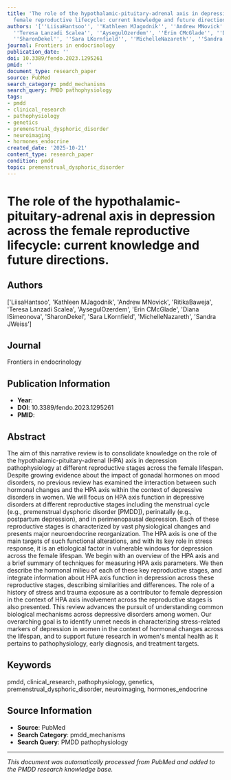 ```yaml
---
title: 'The role of the hypothalamic-pituitary-adrenal axis in depression across the
  female reproductive lifecycle: current knowledge and future directions.'
authors: '[''LiisaHantsoo'', ''Kathleen MJagodnik'', ''Andrew MNovick'', ''RitikaBaweja'',
  ''Teresa Lanzadi Scalea'', ''AysegulOzerdem'', ''Erin CMcGlade'', ''Diana ISimeonova'',
  ''SharonDekel'', ''Sara LKornfield'', ''MichelleNazareth'', ''Sandra JWeiss'']'
journal: Frontiers in endocrinology
publication_date: ''
doi: 10.3389/fendo.2023.1295261
pmid: ''
document_type: research_paper
source: PubMed
search_category: pmdd_mechanisms
search_query: PMDD pathophysiology
tags:
- pmdd
- clinical_research
- pathophysiology
- genetics
- premenstrual_dysphoric_disorder
- neuroimaging
- hormones_endocrine
created_date: '2025-10-21'
content_type: research_paper
condition: pmdd
topic: premenstrual_dysphoric_disorder
---
```


# The role of the hypothalamic-pituitary-adrenal axis in depression across the female reproductive lifecycle: current knowledge and future directions.

## Authors
['LiisaHantsoo', 'Kathleen MJagodnik', 'Andrew MNovick', 'RitikaBaweja', 'Teresa Lanzadi Scalea', 'AysegulOzerdem', 'Erin CMcGlade', 'Diana ISimeonova', 'SharonDekel', 'Sara LKornfield', 'MichelleNazareth', 'Sandra JWeiss']

## Journal
Frontiers in endocrinology

## Publication Information
- **Year**: 
- **DOI**: 10.3389/fendo.2023.1295261
- **PMID**: 

## Abstract
The aim of this narrative review is to consolidate knowledge on the role of the hypothalamic-pituitary-adrenal (HPA) axis in depression pathophysiology at different reproductive stages across the female lifespan. Despite growing evidence about the impact of gonadal hormones on mood disorders, no previous review has examined the interaction between such hormonal changes and the HPA axis within the context of depressive disorders in women. We will focus on HPA axis function in depressive disorders at different reproductive stages including the menstrual cycle (e.g., premenstrual dysphoric disorder [PMDD]), perinatally (e.g., postpartum depression), and in perimenopausal depression. Each of these reproductive stages is characterized by vast physiological changes and presents major neuroendocrine reorganization. The HPA axis is one of the main targets of such functional alterations, and with its key role in stress response, it is an etiological factor in vulnerable windows for depression across the female lifespan. We begin with an overview of the HPA axis and a brief summary of techniques for measuring HPA axis parameters. We then describe the hormonal milieu of each of these key reproductive stages, and integrate information about HPA axis function in depression across these reproductive stages, describing similarities and differences. The role of a history of stress and trauma exposure as a contributor to female depression in the context of HPA axis involvement across the reproductive stages is also presented. This review advances the pursuit of understanding common biological mechanisms across depressive disorders among women. Our overarching goal is to identify unmet needs in characterizing stress-related markers of depression in women in the context of hormonal changes across the lifespan, and to support future research in women's mental health as it pertains to pathophysiology, early diagnosis, and treatment targets.

## Keywords
pmdd, clinical_research, pathophysiology, genetics, premenstrual_dysphoric_disorder, neuroimaging, hormones_endocrine

## Source Information
- **Source**: PubMed
- **Search Category**: pmdd_mechanisms
- **Search Query**: PMDD pathophysiology

---
*This document was automatically processed from PubMed and added to the PMDD research knowledge base.*
